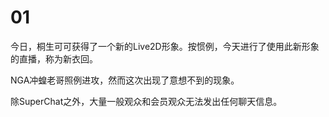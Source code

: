 # 01

今日，桐生可可获得了一个新的Live2D形象。按惯例，今天进行了使用此新形象的直播，称为新衣回。

NGA冲蝗老哥照例进攻，然而这次出现了意想不到的现象。

除SuperChat之外，大量一般观众和会员观众无法发出任何聊天信息。